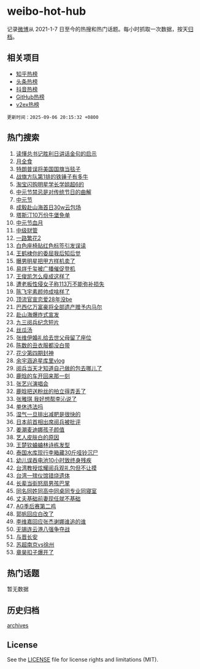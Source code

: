 # weibo-hot-hub

记录[微博](https://www.weibo.com)从 2021-1-7 日至今的热搜和热门话题。每小时抓取一次数据，按天[归档](archives)。

## 相关项目

- [知乎热榜](https://github.com/lonnyzhang423/zhihu-hot-hub)
- [头条热榜](https://github.com/lonnyzhang423/toutiao-hot-hub)
- [抖音热榜](https://github.com/lonnyzhang423/douyin-hot-hub)
- [GitHub热榜](https://github.com/lonnyzhang423/github-hot-hub)
- [v2ex热榜](https://github.com/lonnyzhang423/v2ex-hot-hub)


`更新时间：2025-09-06 20:15:32 +0800`

## 热门搜索

1. [读懂总书记胜利日讲话金句的启示](https://m.weibo.cn/search?containerid=100103type%3D1%26t%3D10%26q%3D%23%E8%AF%BB%E6%87%82%E6%80%BB%E4%B9%A6%E8%AE%B0%E8%83%9C%E5%88%A9%E6%97%A5%E8%AE%B2%E8%AF%9D%E9%87%91%E5%8F%A5%E7%9A%84%E5%90%AF%E7%A4%BA%23&stream_entry_id=51&isnewpage=1&extparam=seat%3D1%26filter_type%3Drealtimehot%26stream_entry_id%3D51%26c_type%3D51%26q%3D%2523%25E8%25AF%25BB%25E6%2587%2582%25E6%2580%25BB%25E4%25B9%25A6%25E8%25AE%25B0%25E8%2583%259C%25E5%2588%25A9%25E6%2597%25A5%25E8%25AE%25B2%25E8%25AF%259D%25E9%2587%2591%25E5%258F%25A5%25E7%259A%2584%25E5%2590%25AF%25E7%25A4%25BA%2523%26cate%3D10103%26dgr%3D0%26pos%3D0%26display_time%3D1757160931%26pre_seqid%3D175716093152601010789113)
1. [月全食](https://m.weibo.cn/search?containerid=100103type%3D1%26t%3D10%26q%3D%E6%9C%88%E5%85%A8%E9%A3%9F&stream_entry_id=31&isnewpage=1&extparam=seat%3D1%26flag%3D2%26realpos%3D1%26band_rank%3D1%26filter_type%3Drealtimehot%26stream_entry_id%3D31%26c_type%3D31%26lcate%3D5001%26q%3D%25E6%259C%2588%25E5%2585%25A8%25E9%25A3%259F%26cate%3D5001%26dgr%3D0%26pos%3D0%26display_time%3D1757160931%26pre_seqid%3D175716093152601010789113)
1. [特朗普误将美国国旗当毯子](https://m.weibo.cn/search?containerid=100103type%3D1%26t%3D10%26q%3D%23%E7%89%B9%E6%9C%97%E6%99%AE%E8%AF%AF%E5%B0%86%E7%BE%8E%E5%9B%BD%E5%9B%BD%E6%97%97%E5%BD%93%E6%AF%AF%E5%AD%90%23&stream_entry_id=31&isnewpage=1&extparam=seat%3D1%26flag%3D1%26realpos%3D2%26band_rank%3D2%26filter_type%3Drealtimehot%26stream_entry_id%3D31%26c_type%3D31%26lcate%3D5001%26q%3D%2523%25E7%2589%25B9%25E6%259C%2597%25E6%2599%25AE%25E8%25AF%25AF%25E5%25B0%2586%25E7%25BE%258E%25E5%259B%25BD%25E5%259B%25BD%25E6%2597%2597%25E5%25BD%2593%25E6%25AF%25AF%25E5%25AD%2590%2523%26cate%3D5001%26dgr%3D0%26pos%3D1%26display_time%3D1757160931%26pre_seqid%3D175716093152601010789113)
1. [战旗方队第1排的铁锤子有多牛](https://m.weibo.cn/search?containerid=100103type%3D1%26t%3D10%26q%3D%23%E6%88%98%E6%97%97%E6%96%B9%E9%98%9F%E7%AC%AC1%E6%8E%92%E7%9A%84%E9%93%81%E9%94%A4%E5%AD%90%E6%9C%89%E5%A4%9A%E7%89%9B%23&stream_entry_id=31&isnewpage=1&extparam=seat%3D1%26flag%3D0%26realpos%3D3%26band_rank%3D3%26filter_type%3Drealtimehot%26stream_entry_id%3D31%26c_type%3D31%26lcate%3D5001%26q%3D%2523%25E6%2588%2598%25E6%2597%2597%25E6%2596%25B9%25E9%2598%259F%25E7%25AC%25AC1%25E6%258E%2592%25E7%259A%2584%25E9%2593%2581%25E9%2594%25A4%25E5%25AD%2590%25E6%259C%2589%25E5%25A4%259A%25E7%2589%259B%2523%26cate%3D5001%26dgr%3D0%26pos%3D2%26display_time%3D1757160931%26pre_seqid%3D175716093152601010789113)
1. [淘宝闪购明星学长学姐超6的](https://m.weibo.cn/search?containerid=100103type%3D1%26t%3D10%26q%3D%23%E6%B7%98%E5%AE%9D%E9%97%AA%E8%B4%AD%E6%98%8E%E6%98%9F%E5%AD%A6%E9%95%BF%E5%AD%A6%E5%A7%90%E8%B6%856%E7%9A%84%23&stream_entry_id=31&isnewpage=1&extparam=seat%3D1%26stream_entry_id%3D31%26band_rank%3D4%26is_ad_pos%3D1%26adid%3D299725%26lcate%3D5001%26filter_type%3Drealtimehot%26c_type%3D31%26topic_ad%3D1%26q%3D%2523%25E6%25B7%2598%25E5%25AE%259D%25E9%2597%25AA%25E8%25B4%25AD%25E6%2598%258E%25E6%2598%259F%25E5%25AD%25A6%25E9%2595%25BF%25E5%25AD%25A6%25E5%25A7%2590%25E8%25B6%25856%25E7%259A%2584%2523%26cate%3D5001%26dgr%3D0%26pos%3D3%26display_time%3D1757160931%26pre_seqid%3D175716093152601010789113)
1. [中元节禁忌是对传统节日的曲解](https://m.weibo.cn/search?containerid=100103type%3D1%26t%3D10%26q%3D%23%E4%B8%AD%E5%85%83%E8%8A%82%E7%A6%81%E5%BF%8C%E6%98%AF%E5%AF%B9%E4%BC%A0%E7%BB%9F%E8%8A%82%E6%97%A5%E7%9A%84%E6%9B%B2%E8%A7%A3%23&stream_entry_id=31&isnewpage=1&extparam=seat%3D1%26flag%3D1%26realpos%3D4%26band_rank%3D4%26filter_type%3Drealtimehot%26stream_entry_id%3D31%26c_type%3D31%26lcate%3D5001%26q%3D%2523%25E4%25B8%25AD%25E5%2585%2583%25E8%258A%2582%25E7%25A6%2581%25E5%25BF%258C%25E6%2598%25AF%25E5%25AF%25B9%25E4%25BC%25A0%25E7%25BB%259F%25E8%258A%2582%25E6%2597%25A5%25E7%259A%2584%25E6%259B%25B2%25E8%25A7%25A3%2523%26cate%3D5001%26dgr%3D0%26pos%3D4%26display_time%3D1757160931%26pre_seqid%3D175716093152601010789113)
1. [中元节](https://m.weibo.cn/search?containerid=100103type%3D1%26t%3D10%26q%3D%E4%B8%AD%E5%85%83%E8%8A%82&stream_entry_id=31&isnewpage=1&extparam=seat%3D1%26flag%3D16%26realpos%3D5%26band_rank%3D5%26filter_type%3Drealtimehot%26stream_entry_id%3D31%26c_type%3D31%26lcate%3D5001%26q%3D%25E4%25B8%25AD%25E5%2585%2583%25E8%258A%2582%26cate%3D5001%26dgr%3D0%26pos%3D5%26display_time%3D1757160931%26pre_seqid%3D175716093152601010789113)
1. [成毅赴山海首日30w云包场](https://m.weibo.cn/search?containerid=100103type%3D1%26t%3D10%26q%3D%23%E6%88%90%E6%AF%85%E8%B5%B4%E5%B1%B1%E6%B5%B7%E9%A6%96%E6%97%A530w%E4%BA%91%E5%8C%85%E5%9C%BA%23&stream_entry_id=31&isnewpage=1&extparam=seat%3D1%26flag%3D1%26realpos%3D6%26band_rank%3D6%26filter_type%3Drealtimehot%26stream_entry_id%3D31%26c_type%3D31%26lcate%3D5001%26q%3D%2523%25E6%2588%2590%25E6%25AF%2585%25E8%25B5%25B4%25E5%25B1%25B1%25E6%25B5%25B7%25E9%25A6%2596%25E6%2597%25A530w%25E4%25BA%2591%25E5%258C%2585%25E5%259C%25BA%2523%26cate%3D5001%26dgr%3D0%26pos%3D6%26display_time%3D1757160931%26pre_seqid%3D175716093152601010789113)
1. [塔斯汀10万份牛堡免单](https://m.weibo.cn/search?containerid=100103type%3D1%26t%3D10%26q%3D%23%E5%A1%94%E6%96%AF%E6%B1%8010%E4%B8%87%E4%BB%BD%E7%89%9B%E5%A0%A1%E5%85%8D%E5%8D%95%23&stream_entry_id=31&isnewpage=1&extparam=seat%3D1%26stream_entry_id%3D31%26band_rank%3D7%26is_ad_pos%3D1%26adid%3D299942%26lcate%3D5001%26filter_type%3Drealtimehot%26c_type%3D31%26topic_ad%3D1%26q%3D%2523%25E5%25A1%2594%25E6%2596%25AF%25E6%25B1%258010%25E4%25B8%2587%25E4%25BB%25BD%25E7%2589%259B%25E5%25A0%25A1%25E5%2585%258D%25E5%258D%2595%2523%26cate%3D5001%26dgr%3D0%26pos%3D7%26display_time%3D1757160931%26pre_seqid%3D175716093152601010789113)
1. [中元节血月](https://m.weibo.cn/search?containerid=100103type%3D1%26t%3D10%26q%3D%23%E4%B8%AD%E5%85%83%E8%8A%82%E8%A1%80%E6%9C%88%23&stream_entry_id=31&isnewpage=1&extparam=seat%3D1%26flag%3D0%26realpos%3D7%26band_rank%3D7%26filter_type%3Drealtimehot%26stream_entry_id%3D31%26c_type%3D31%26lcate%3D5001%26q%3D%2523%25E4%25B8%25AD%25E5%2585%2583%25E8%258A%2582%25E8%25A1%2580%25E6%259C%2588%2523%26cate%3D5001%26dgr%3D0%26pos%3D8%26display_time%3D1757160931%26pre_seqid%3D175716093152601010789113)
1. [中级财管](https://m.weibo.cn/search?containerid=100103type%3D1%26t%3D10%26q%3D%E4%B8%AD%E7%BA%A7%E8%B4%A2%E7%AE%A1&stream_entry_id=31&isnewpage=1&extparam=seat%3D1%26flag%3D1%26realpos%3D8%26band_rank%3D8%26filter_type%3Drealtimehot%26stream_entry_id%3D31%26c_type%3D31%26lcate%3D5001%26q%3D%25E4%25B8%25AD%25E7%25BA%25A7%25E8%25B4%25A2%25E7%25AE%25A1%26cate%3D5001%26dgr%3D0%26pos%3D9%26display_time%3D1757160931%26pre_seqid%3D175716093152601010789113)
1. [一路繁花2](https://m.weibo.cn/search?containerid=100103type%3D1%26t%3D10%26q%3D%23%E4%B8%80%E8%B7%AF%E7%B9%81%E8%8A%B12%23&stream_entry_id=31&isnewpage=1&extparam=seat%3D1%26flag%3D1%26realpos%3D9%26band_rank%3D9%26filter_type%3Drealtimehot%26stream_entry_id%3D31%26c_type%3D31%26lcate%3D5001%26q%3D%2523%25E4%25B8%2580%25E8%25B7%25AF%25E7%25B9%2581%25E8%258A%25B12%2523%26cate%3D5001%26dgr%3D0%26pos%3D10%26display_time%3D1757160931%26pre_seqid%3D175716093152601010789113)
1. [白色座椅贴红色标签引发误读](https://m.weibo.cn/search?containerid=100103type%3D1%26t%3D10%26q%3D%23%E7%99%BD%E8%89%B2%E5%BA%A7%E6%A4%85%E8%B4%B4%E7%BA%A2%E8%89%B2%E6%A0%87%E7%AD%BE%E5%BC%95%E5%8F%91%E8%AF%AF%E8%AF%BB%23&stream_entry_id=31&isnewpage=1&extparam=seat%3D1%26flag%3D1%26realpos%3D10%26band_rank%3D10%26filter_type%3Drealtimehot%26stream_entry_id%3D31%26c_type%3D31%26lcate%3D5001%26q%3D%2523%25E7%2599%25BD%25E8%2589%25B2%25E5%25BA%25A7%25E6%25A4%2585%25E8%25B4%25B4%25E7%25BA%25A2%25E8%2589%25B2%25E6%25A0%2587%25E7%25AD%25BE%25E5%25BC%2595%25E5%258F%2591%25E8%25AF%25AF%25E8%25AF%25BB%2523%26cate%3D5001%26dgr%3D0%26pos%3D11%26display_time%3D1757160931%26pre_seqid%3D175716093152601010789113)
1. [王鹤棣你的委屈我后知后觉](https://m.weibo.cn/search?containerid=100103type%3D1%26t%3D10%26q%3D%E7%8E%8B%E9%B9%A4%E6%A3%A3%E4%BD%A0%E7%9A%84%E5%A7%94%E5%B1%88%E6%88%91%E5%90%8E%E7%9F%A5%E5%90%8E%E8%A7%89&stream_entry_id=31&isnewpage=1&extparam=seat%3D1%26flag%3D1%26realpos%3D11%26band_rank%3D11%26filter_type%3Drealtimehot%26stream_entry_id%3D31%26c_type%3D31%26lcate%3D5001%26q%3D%25E7%258E%258B%25E9%25B9%25A4%25E6%25A3%25A3%25E4%25BD%25A0%25E7%259A%2584%25E5%25A7%2594%25E5%25B1%2588%25E6%2588%2591%25E5%2590%258E%25E7%259F%25A5%25E5%2590%258E%25E8%25A7%2589%26cate%3D5001%26dgr%3D0%26pos%3D12%26display_time%3D1757160931%26pre_seqid%3D175716093152601010789113)
1. [曝男明星把甲方样机卖了](https://m.weibo.cn/search?containerid=100103type%3D1%26t%3D10%26q%3D%E6%9B%9D%E7%94%B7%E6%98%8E%E6%98%9F%E6%8A%8A%E7%94%B2%E6%96%B9%E6%A0%B7%E6%9C%BA%E5%8D%96%E4%BA%86&stream_entry_id=31&isnewpage=1&extparam=seat%3D1%26flag%3D0%26realpos%3D12%26band_rank%3D12%26filter_type%3Drealtimehot%26stream_entry_id%3D31%26c_type%3D31%26lcate%3D5001%26q%3D%25E6%259B%259D%25E7%2594%25B7%25E6%2598%258E%25E6%2598%259F%25E6%258A%258A%25E7%2594%25B2%25E6%2596%25B9%25E6%25A0%25B7%25E6%259C%25BA%25E5%258D%2596%25E4%25BA%2586%26cate%3D5001%26dgr%3D0%26pos%3D13%26display_time%3D1757160931%26pre_seqid%3D175716093152601010789113)
1. [易烊千玺被广播催促登机](https://m.weibo.cn/search?containerid=100103type%3D1%26t%3D10%26q%3D%E6%98%93%E7%83%8A%E5%8D%83%E7%8E%BA%E8%A2%AB%E5%B9%BF%E6%92%AD%E5%82%AC%E4%BF%83%E7%99%BB%E6%9C%BA&stream_entry_id=31&isnewpage=1&extparam=seat%3D1%26flag%3D1%26realpos%3D13%26band_rank%3D13%26filter_type%3Drealtimehot%26stream_entry_id%3D31%26c_type%3D31%26lcate%3D5001%26q%3D%25E6%2598%2593%25E7%2583%258A%25E5%258D%2583%25E7%258E%25BA%25E8%25A2%25AB%25E5%25B9%25BF%25E6%2592%25AD%25E5%2582%25AC%25E4%25BF%2583%25E7%2599%25BB%25E6%259C%25BA%26cate%3D5001%26dgr%3D0%26pos%3D14%26display_time%3D1757160931%26pre_seqid%3D175716093152601010789113)
1. [王俊凯怎么瘦成这样了](https://m.weibo.cn/search?containerid=100103type%3D1%26t%3D10%26q%3D%E7%8E%8B%E4%BF%8A%E5%87%AF%E6%80%8E%E4%B9%88%E7%98%A6%E6%88%90%E8%BF%99%E6%A0%B7%E4%BA%86&stream_entry_id=31&isnewpage=1&extparam=seat%3D1%26flag%3D1%26realpos%3D14%26band_rank%3D14%26filter_type%3Drealtimehot%26stream_entry_id%3D31%26c_type%3D31%26lcate%3D5001%26q%3D%25E7%258E%258B%25E4%25BF%258A%25E5%2587%25AF%25E6%2580%258E%25E4%25B9%2588%25E7%2598%25A6%25E6%2588%2590%25E8%25BF%2599%25E6%25A0%25B7%25E4%25BA%2586%26cate%3D5001%26dgr%3D0%26pos%3D15%26display_time%3D1757160931%26pre_seqid%3D175716093152601010789113)
1. [遭老板性侵女子称113万不能弥补损失](https://m.weibo.cn/search?containerid=100103type%3D1%26t%3D10%26q%3D%23%E9%81%AD%E8%80%81%E6%9D%BF%E6%80%A7%E4%BE%B5%E5%A5%B3%E5%AD%90%E7%A7%B0113%E4%B8%87%E4%B8%8D%E8%83%BD%E5%BC%A5%E8%A1%A5%E6%8D%9F%E5%A4%B1%23&stream_entry_id=31&isnewpage=1&extparam=seat%3D1%26flag%3D0%26realpos%3D15%26band_rank%3D15%26filter_type%3Drealtimehot%26stream_entry_id%3D31%26c_type%3D31%26lcate%3D5001%26q%3D%2523%25E9%2581%25AD%25E8%2580%2581%25E6%259D%25BF%25E6%2580%25A7%25E4%25BE%25B5%25E5%25A5%25B3%25E5%25AD%2590%25E7%25A7%25B0113%25E4%25B8%2587%25E4%25B8%258D%25E8%2583%25BD%25E5%25BC%25A5%25E8%25A1%25A5%25E6%258D%259F%25E5%25A4%25B1%2523%26cate%3D5001%26dgr%3D0%26pos%3D16%26display_time%3D1757160931%26pre_seqid%3D175716093152601010789113)
1. [陈飞宇素颜帅成啥样了](https://m.weibo.cn/search?containerid=100103type%3D1%26t%3D10%26q%3D%E9%99%88%E9%A3%9E%E5%AE%87%E7%B4%A0%E9%A2%9C%E5%B8%85%E6%88%90%E5%95%A5%E6%A0%B7%E4%BA%86&stream_entry_id=31&isnewpage=1&extparam=seat%3D1%26flag%3D1%26realpos%3D16%26band_rank%3D16%26filter_type%3Drealtimehot%26stream_entry_id%3D31%26c_type%3D31%26lcate%3D5001%26q%3D%25E9%2599%2588%25E9%25A3%259E%25E5%25AE%2587%25E7%25B4%25A0%25E9%25A2%259C%25E5%25B8%2585%25E6%2588%2590%25E5%2595%25A5%25E6%25A0%25B7%25E4%25BA%2586%26cate%3D5001%26dgr%3D0%26pos%3D17%26display_time%3D1757160931%26pre_seqid%3D175716093152601010789113)
1. [顶流官宣恋爱28年没be](https://m.weibo.cn/search?containerid=100103type%3D1%26t%3D10%26q%3D%E9%A1%B6%E6%B5%81%E5%AE%98%E5%AE%A3%E6%81%8B%E7%88%B128%E5%B9%B4%E6%B2%A1be&stream_entry_id=31&isnewpage=1&extparam=seat%3D1%26flag%3D2%26realpos%3D17%26band_rank%3D17%26filter_type%3Drealtimehot%26stream_entry_id%3D31%26c_type%3D31%26lcate%3D5001%26q%3D%25E9%25A1%25B6%25E6%25B5%2581%25E5%25AE%2598%25E5%25AE%25A3%25E6%2581%258B%25E7%2588%25B128%25E5%25B9%25B4%25E6%25B2%25A1be%26cate%3D5001%26dgr%3D0%26pos%3D18%26display_time%3D1757160931%26pre_seqid%3D175716093152601010789113)
1. [巴西亿万富豪将全部遗产赠予内马尔](https://m.weibo.cn/search?containerid=100103type%3D1%26t%3D10%26q%3D%23%E5%B7%B4%E8%A5%BF%E4%BA%BF%E4%B8%87%E5%AF%8C%E8%B1%AA%E5%B0%86%E5%85%A8%E9%83%A8%E9%81%97%E4%BA%A7%E8%B5%A0%E4%BA%88%E5%86%85%E9%A9%AC%E5%B0%94%23&stream_entry_id=31&isnewpage=1&extparam=seat%3D1%26flag%3D0%26realpos%3D18%26band_rank%3D18%26filter_type%3Drealtimehot%26stream_entry_id%3D31%26c_type%3D31%26lcate%3D5001%26q%3D%2523%25E5%25B7%25B4%25E8%25A5%25BF%25E4%25BA%25BF%25E4%25B8%2587%25E5%25AF%258C%25E8%25B1%25AA%25E5%25B0%2586%25E5%2585%25A8%25E9%2583%25A8%25E9%2581%2597%25E4%25BA%25A7%25E8%25B5%25A0%25E4%25BA%2588%25E5%2586%2585%25E9%25A9%25AC%25E5%25B0%2594%2523%26cate%3D5001%26dgr%3D0%26pos%3D19%26display_time%3D1757160931%26pre_seqid%3D175716093152601010789113)
1. [赴山海爆炸式宣发](https://m.weibo.cn/search?containerid=100103type%3D1%26t%3D10%26q%3D%23%E8%B5%B4%E5%B1%B1%E6%B5%B7%E7%88%86%E7%82%B8%E5%BC%8F%E5%AE%A3%E5%8F%91%23&stream_entry_id=31&isnewpage=1&extparam=seat%3D1%26flag%3D1%26realpos%3D19%26band_rank%3D19%26filter_type%3Drealtimehot%26stream_entry_id%3D31%26c_type%3D31%26lcate%3D5001%26q%3D%2523%25E8%25B5%25B4%25E5%25B1%25B1%25E6%25B5%25B7%25E7%2588%2586%25E7%2582%25B8%25E5%25BC%258F%25E5%25AE%25A3%25E5%258F%2591%2523%26cate%3D5001%26dgr%3D0%26pos%3D20%26display_time%3D1757160931%26pre_seqid%3D175716093152601010789113)
1. [九三阅兵纪念短片](https://m.weibo.cn/search?containerid=100103type%3D1%26t%3D10%26q%3D%23%E4%B9%9D%E4%B8%89%E9%98%85%E5%85%B5%E7%BA%AA%E5%BF%B5%E7%9F%AD%E7%89%87%23&stream_entry_id=31&isnewpage=1&extparam=seat%3D1%26flag%3D0%26realpos%3D20%26band_rank%3D20%26filter_type%3Drealtimehot%26stream_entry_id%3D31%26c_type%3D31%26lcate%3D5001%26q%3D%2523%25E4%25B9%259D%25E4%25B8%2589%25E9%2598%2585%25E5%2585%25B5%25E7%25BA%25AA%25E5%25BF%25B5%25E7%259F%25AD%25E7%2589%2587%2523%26cate%3D5001%26dgr%3D0%26pos%3D21%26display_time%3D1757160931%26pre_seqid%3D175716093152601010789113)
1. [丝瓜汤](https://m.weibo.cn/search?containerid=100103type%3D1%26t%3D10%26q%3D%E4%B8%9D%E7%93%9C%E6%B1%A4&stream_entry_id=31&isnewpage=1&extparam=seat%3D1%26flag%3D0%26realpos%3D21%26band_rank%3D21%26filter_type%3Drealtimehot%26stream_entry_id%3D31%26c_type%3D31%26lcate%3D5001%26q%3D%25E4%25B8%259D%25E7%2593%259C%25E6%25B1%25A4%26cate%3D5001%26dgr%3D0%26pos%3D22%26display_time%3D1757160931%26pre_seqid%3D175716093152601010789113)
1. [张维伊婚礼给去世父母留了座位](https://m.weibo.cn/search?containerid=100103type%3D1%26t%3D10%26q%3D%E5%BC%A0%E7%BB%B4%E4%BC%8A%E5%A9%9A%E7%A4%BC%E7%BB%99%E5%8E%BB%E4%B8%96%E7%88%B6%E6%AF%8D%E7%95%99%E4%BA%86%E5%BA%A7%E4%BD%8D&stream_entry_id=31&isnewpage=1&extparam=seat%3D1%26flag%3D2%26realpos%3D22%26band_rank%3D22%26filter_type%3Drealtimehot%26stream_entry_id%3D31%26c_type%3D31%26lcate%3D5001%26q%3D%25E5%25BC%25A0%25E7%25BB%25B4%25E4%25BC%258A%25E5%25A9%259A%25E7%25A4%25BC%25E7%25BB%2599%25E5%258E%25BB%25E4%25B8%2596%25E7%2588%25B6%25E6%25AF%258D%25E7%2595%2599%25E4%25BA%2586%25E5%25BA%25A7%25E4%25BD%258D%26cate%3D5001%26dgr%3D0%26pos%3D23%26display_time%3D1757160931%26pre_seqid%3D175716093152601010789113)
1. [陈数的丑衣服都没白带](https://m.weibo.cn/search?containerid=100103type%3D1%26t%3D10%26q%3D%E9%99%88%E6%95%B0%E7%9A%84%E4%B8%91%E8%A1%A3%E6%9C%8D%E9%83%BD%E6%B2%A1%E7%99%BD%E5%B8%A6&stream_entry_id=31&isnewpage=1&extparam=seat%3D1%26flag%3D2%26realpos%3D23%26band_rank%3D23%26filter_type%3Drealtimehot%26stream_entry_id%3D31%26c_type%3D31%26lcate%3D5001%26q%3D%25E9%2599%2588%25E6%2595%25B0%25E7%259A%2584%25E4%25B8%2591%25E8%25A1%25A3%25E6%259C%258D%25E9%2583%25BD%25E6%25B2%25A1%25E7%2599%25BD%25E5%25B8%25A6%26cate%3D5001%26dgr%3D0%26pos%3D24%26display_time%3D1757160931%26pre_seqid%3D175716093152601010789113)
1. [花少第四期封神](https://m.weibo.cn/search?containerid=100103type%3D1%26t%3D10%26q%3D%E8%8A%B1%E5%B0%91%E7%AC%AC%E5%9B%9B%E6%9C%9F%E5%B0%81%E7%A5%9E&stream_entry_id=31&isnewpage=1&extparam=seat%3D1%26flag%3D0%26realpos%3D24%26band_rank%3D24%26filter_type%3Drealtimehot%26stream_entry_id%3D31%26c_type%3D31%26lcate%3D5001%26q%3D%25E8%258A%25B1%25E5%25B0%2591%25E7%25AC%25AC%25E5%259B%259B%25E6%259C%259F%25E5%25B0%2581%25E7%25A5%259E%26cate%3D5001%26dgr%3D0%26pos%3D25%26display_time%3D1757160931%26pre_seqid%3D175716093152601010789113)
1. [余宇涵追星库里vlog](https://m.weibo.cn/search?containerid=100103type%3D1%26t%3D10%26q%3D%23%E4%BD%99%E5%AE%87%E6%B6%B5%E8%BF%BD%E6%98%9F%E5%BA%93%E9%87%8Cvlog%23&stream_entry_id=31&isnewpage=1&extparam=seat%3D1%26flag%3D1%26realpos%3D25%26band_rank%3D25%26filter_type%3Drealtimehot%26stream_entry_id%3D31%26c_type%3D31%26lcate%3D5001%26q%3D%2523%25E4%25BD%2599%25E5%25AE%2587%25E6%25B6%25B5%25E8%25BF%25BD%25E6%2598%259F%25E5%25BA%2593%25E9%2587%258Cvlog%2523%26cate%3D5001%26dgr%3D0%26pos%3D26%26display_time%3D1757160931%26pre_seqid%3D175716093152601010789113)
1. [阅兵当天才知道自己做的包去哪儿了](https://m.weibo.cn/search?containerid=100103type%3D1%26t%3D10%26q%3D%23%E9%98%85%E5%85%B5%E5%BD%93%E5%A4%A9%E6%89%8D%E7%9F%A5%E9%81%93%E8%87%AA%E5%B7%B1%E5%81%9A%E7%9A%84%E5%8C%85%E5%8E%BB%E5%93%AA%E5%84%BF%E4%BA%86%23&stream_entry_id=31&isnewpage=1&extparam=seat%3D1%26flag%3D0%26realpos%3D26%26band_rank%3D26%26filter_type%3Drealtimehot%26stream_entry_id%3D31%26c_type%3D31%26lcate%3D5001%26q%3D%2523%25E9%2598%2585%25E5%2585%25B5%25E5%25BD%2593%25E5%25A4%25A9%25E6%2589%258D%25E7%259F%25A5%25E9%2581%2593%25E8%2587%25AA%25E5%25B7%25B1%25E5%2581%259A%25E7%259A%2584%25E5%258C%2585%25E5%258E%25BB%25E5%2593%25AA%25E5%2584%25BF%25E4%25BA%2586%2523%26cate%3D5001%26dgr%3D0%26pos%3D27%26display_time%3D1757160931%26pre_seqid%3D175716093152601010789113)
1. [鹿晗的车开回来那一刻](https://m.weibo.cn/search?containerid=100103type%3D1%26t%3D10%26q%3D%E9%B9%BF%E6%99%97%E7%9A%84%E8%BD%A6%E5%BC%80%E5%9B%9E%E6%9D%A5%E9%82%A3%E4%B8%80%E5%88%BB&stream_entry_id=31&isnewpage=1&extparam=seat%3D1%26flag%3D1%26realpos%3D27%26band_rank%3D27%26filter_type%3Drealtimehot%26stream_entry_id%3D31%26c_type%3D31%26lcate%3D5001%26q%3D%25E9%25B9%25BF%25E6%2599%2597%25E7%259A%2584%25E8%25BD%25A6%25E5%25BC%2580%25E5%259B%259E%25E6%259D%25A5%25E9%2582%25A3%25E4%25B8%2580%25E5%2588%25BB%26cate%3D5001%26dgr%3D0%26pos%3D28%26display_time%3D1757160931%26pre_seqid%3D175716093152601010789113)
1. [张艺兴演唱会](https://m.weibo.cn/search?containerid=100103type%3D1%26t%3D10%26q%3D%E5%BC%A0%E8%89%BA%E5%85%B4%E6%BC%94%E5%94%B1%E4%BC%9A&stream_entry_id=31&isnewpage=1&extparam=seat%3D1%26flag%3D1%26realpos%3D28%26band_rank%3D28%26filter_type%3Drealtimehot%26stream_entry_id%3D31%26c_type%3D31%26lcate%3D5001%26q%3D%25E5%25BC%25A0%25E8%2589%25BA%25E5%2585%25B4%25E6%25BC%2594%25E5%2594%25B1%25E4%25BC%259A%26cate%3D5001%26dgr%3D0%26pos%3D29%26display_time%3D1757160931%26pre_seqid%3D175716093152601010789113)
1. [鹿晗把送粉丝的拍立得弄丢了](https://m.weibo.cn/search?containerid=100103type%3D1%26t%3D10%26q%3D%E9%B9%BF%E6%99%97%E6%8A%8A%E9%80%81%E7%B2%89%E4%B8%9D%E7%9A%84%E6%8B%8D%E7%AB%8B%E5%BE%97%E5%BC%84%E4%B8%A2%E4%BA%86&stream_entry_id=31&isnewpage=1&extparam=seat%3D1%26flag%3D1%26realpos%3D29%26band_rank%3D29%26filter_type%3Drealtimehot%26stream_entry_id%3D31%26c_type%3D31%26lcate%3D5001%26q%3D%25E9%25B9%25BF%25E6%2599%2597%25E6%258A%258A%25E9%2580%2581%25E7%25B2%2589%25E4%25B8%259D%25E7%259A%2584%25E6%258B%258D%25E7%25AB%258B%25E5%25BE%2597%25E5%25BC%2584%25E4%25B8%25A2%25E4%25BA%2586%26cate%3D5001%26dgr%3D0%26pos%3D30%26display_time%3D1757160931%26pre_seqid%3D175716093152601010789113)
1. [张雅琪 我好想帮李沁说了](https://m.weibo.cn/search?containerid=100103type%3D1%26t%3D10%26q%3D%E5%BC%A0%E9%9B%85%E7%90%AA+%E6%88%91%E5%A5%BD%E6%83%B3%E5%B8%AE%E6%9D%8E%E6%B2%81%E8%AF%B4%E4%BA%86&stream_entry_id=31&isnewpage=1&extparam=seat%3D1%26flag%3D1%26realpos%3D30%26band_rank%3D30%26filter_type%3Drealtimehot%26stream_entry_id%3D31%26c_type%3D31%26lcate%3D5001%26q%3D%25E5%25BC%25A0%25E9%259B%2585%25E7%2590%25AA%2520%25E6%2588%2591%25E5%25A5%25BD%25E6%2583%25B3%25E5%25B8%25AE%25E6%259D%258E%25E6%25B2%2581%25E8%25AF%25B4%25E4%25BA%2586%26cate%3D5001%26dgr%3D0%26pos%3D31%26display_time%3D1757160931%26pre_seqid%3D175716093152601010789113)
1. [单休违法吗](https://m.weibo.cn/search?containerid=100103type%3D1%26t%3D10%26q%3D%23%E5%8D%95%E4%BC%91%E8%BF%9D%E6%B3%95%E5%90%97%23&stream_entry_id=31&isnewpage=1&extparam=seat%3D1%26flag%3D0%26realpos%3D31%26band_rank%3D31%26filter_type%3Drealtimehot%26stream_entry_id%3D31%26c_type%3D31%26lcate%3D5001%26q%3D%2523%25E5%258D%2595%25E4%25BC%2591%25E8%25BF%259D%25E6%25B3%2595%25E5%2590%2597%2523%26cate%3D5001%26dgr%3D0%26pos%3D32%26display_time%3D1757160931%26pre_seqid%3D175716093152601010789113)
1. [湿气一旦排出减肥是很快的](https://m.weibo.cn/search?containerid=100103type%3D1%26t%3D10%26q%3D%E6%B9%BF%E6%B0%94%E4%B8%80%E6%97%A6%E6%8E%92%E5%87%BA%E5%87%8F%E8%82%A5%E6%98%AF%E5%BE%88%E5%BF%AB%E7%9A%84&stream_entry_id=31&isnewpage=1&extparam=seat%3D1%26flag%3D1%26realpos%3D32%26band_rank%3D32%26filter_type%3Drealtimehot%26stream_entry_id%3D31%26c_type%3D31%26lcate%3D5001%26q%3D%25E6%25B9%25BF%25E6%25B0%2594%25E4%25B8%2580%25E6%2597%25A6%25E6%258E%2592%25E5%2587%25BA%25E5%2587%258F%25E8%2582%25A5%25E6%2598%25AF%25E5%25BE%2588%25E5%25BF%25AB%25E7%259A%2584%26cate%3D5001%26dgr%3D0%26pos%3D33%26display_time%3D1757160931%26pre_seqid%3D175716093152601010789113)
1. [日本前首相出席阅兵被批评](https://m.weibo.cn/search?containerid=100103type%3D1%26t%3D10%26q%3D%23%E6%97%A5%E6%9C%AC%E5%89%8D%E9%A6%96%E7%9B%B8%E5%87%BA%E5%B8%AD%E9%98%85%E5%85%B5%E8%A2%AB%E6%89%B9%E8%AF%84%23&stream_entry_id=31&isnewpage=1&extparam=seat%3D1%26flag%3D1%26realpos%3D33%26band_rank%3D33%26filter_type%3Drealtimehot%26stream_entry_id%3D31%26c_type%3D31%26lcate%3D5001%26q%3D%2523%25E6%2597%25A5%25E6%259C%25AC%25E5%2589%258D%25E9%25A6%2596%25E7%259B%25B8%25E5%2587%25BA%25E5%25B8%25AD%25E9%2598%2585%25E5%2585%25B5%25E8%25A2%25AB%25E6%2589%25B9%25E8%25AF%2584%2523%26cate%3D5001%26dgr%3D0%26pos%3D34%26display_time%3D1757160931%26pre_seqid%3D175716093152601010789113)
1. [姜潮麦迪娜孩子颜值](https://m.weibo.cn/search?containerid=100103type%3D1%26t%3D10%26q%3D%E5%A7%9C%E6%BD%AE%E9%BA%A6%E8%BF%AA%E5%A8%9C%E5%AD%A9%E5%AD%90%E9%A2%9C%E5%80%BC&stream_entry_id=31&isnewpage=1&extparam=seat%3D1%26flag%3D0%26realpos%3D34%26band_rank%3D34%26filter_type%3Drealtimehot%26stream_entry_id%3D31%26c_type%3D31%26lcate%3D5001%26q%3D%25E5%25A7%259C%25E6%25BD%25AE%25E9%25BA%25A6%25E8%25BF%25AA%25E5%25A8%259C%25E5%25AD%25A9%25E5%25AD%2590%25E9%25A2%259C%25E5%2580%25BC%26cate%3D5001%26dgr%3D0%26pos%3D35%26display_time%3D1757160931%26pre_seqid%3D175716093152601010789113)
1. [艺人皮肤白的原因](https://m.weibo.cn/search?containerid=100103type%3D1%26t%3D10%26q%3D%23%E8%89%BA%E4%BA%BA%E7%9A%AE%E8%82%A4%E7%99%BD%E7%9A%84%E5%8E%9F%E5%9B%A0%23&stream_entry_id=31&isnewpage=1&extparam=seat%3D1%26flag%3D1%26realpos%3D35%26band_rank%3D35%26filter_type%3Drealtimehot%26stream_entry_id%3D31%26c_type%3D31%26lcate%3D5001%26q%3D%2523%25E8%2589%25BA%25E4%25BA%25BA%25E7%259A%25AE%25E8%2582%25A4%25E7%2599%25BD%25E7%259A%2584%25E5%258E%259F%25E5%259B%25A0%2523%26cate%3D5001%26dgr%3D0%26pos%3D36%26display_time%3D1757160931%26pre_seqid%3D175716093152601010789113)
1. [王楚钦蛐蛐林诗栋发型](https://m.weibo.cn/search?containerid=100103type%3D1%26t%3D10%26q%3D%23%E7%8E%8B%E6%A5%9A%E9%92%A6%E8%9B%90%E8%9B%90%E6%9E%97%E8%AF%97%E6%A0%8B%E5%8F%91%E5%9E%8B%23&stream_entry_id=31&isnewpage=1&extparam=seat%3D1%26flag%3D1%26realpos%3D36%26band_rank%3D36%26filter_type%3Drealtimehot%26stream_entry_id%3D31%26c_type%3D31%26lcate%3D5001%26q%3D%2523%25E7%258E%258B%25E6%25A5%259A%25E9%2592%25A6%25E8%259B%2590%25E8%259B%2590%25E6%259E%2597%25E8%25AF%2597%25E6%25A0%258B%25E5%258F%2591%25E5%259E%258B%2523%26cate%3D5001%26dgr%3D0%26pos%3D37%26display_time%3D1757160931%26pre_seqid%3D175716093152601010789113)
1. [泰国水库现行李箱藏30斤哑铃沉尸](https://m.weibo.cn/search?containerid=100103type%3D1%26t%3D10%26q%3D%23%E6%B3%B0%E5%9B%BD%E6%B0%B4%E5%BA%93%E7%8E%B0%E8%A1%8C%E6%9D%8E%E7%AE%B1%E8%97%8F30%E6%96%A4%E5%93%91%E9%93%83%E6%B2%89%E5%B0%B8%23&stream_entry_id=31&isnewpage=1&extparam=seat%3D1%26flag%3D1%26realpos%3D37%26band_rank%3D37%26filter_type%3Drealtimehot%26stream_entry_id%3D31%26c_type%3D31%26lcate%3D5001%26q%3D%2523%25E6%25B3%25B0%25E5%259B%25BD%25E6%25B0%25B4%25E5%25BA%2593%25E7%258E%25B0%25E8%25A1%258C%25E6%259D%258E%25E7%25AE%25B1%25E8%2597%258F30%25E6%2596%25A4%25E5%2593%2591%25E9%2593%2583%25E6%25B2%2589%25E5%25B0%25B8%2523%26cate%3D5001%26dgr%3D0%26pos%3D38%26display_time%3D1757160931%26pre_seqid%3D175716093152601010789113)
1. [幼儿误吞电池10小时致终身残疾](https://m.weibo.cn/search?containerid=100103type%3D1%26t%3D10%26q%3D%23%E5%B9%BC%E5%84%BF%E8%AF%AF%E5%90%9E%E7%94%B5%E6%B1%A010%E5%B0%8F%E6%97%B6%E8%87%B4%E7%BB%88%E8%BA%AB%E6%AE%8B%E7%96%BE%23&stream_entry_id=31&isnewpage=1&extparam=seat%3D1%26flag%3D0%26realpos%3D38%26band_rank%3D38%26filter_type%3Drealtimehot%26stream_entry_id%3D31%26c_type%3D31%26lcate%3D5001%26q%3D%2523%25E5%25B9%25BC%25E5%2584%25BF%25E8%25AF%25AF%25E5%2590%259E%25E7%2594%25B5%25E6%25B1%25A010%25E5%25B0%258F%25E6%2597%25B6%25E8%2587%25B4%25E7%25BB%2588%25E8%25BA%25AB%25E6%25AE%258B%25E7%2596%25BE%2523%26cate%3D5001%26dgr%3D0%26pos%3D39%26display_time%3D1757160931%26pre_seqid%3D175716093152601010789113)
1. [台湾教授炫耀阅兵观礼包但不让摸](https://m.weibo.cn/search?containerid=100103type%3D1%26t%3D10%26q%3D%23%E5%8F%B0%E6%B9%BE%E6%95%99%E6%8E%88%E7%82%AB%E8%80%80%E9%98%85%E5%85%B5%E8%A7%82%E7%A4%BC%E5%8C%85%E4%BD%86%E4%B8%8D%E8%AE%A9%E6%91%B8%23&stream_entry_id=31&isnewpage=1&extparam=seat%3D1%26flag%3D1%26realpos%3D39%26band_rank%3D39%26filter_type%3Drealtimehot%26stream_entry_id%3D31%26c_type%3D31%26lcate%3D5001%26q%3D%2523%25E5%258F%25B0%25E6%25B9%25BE%25E6%2595%2599%25E6%258E%2588%25E7%2582%25AB%25E8%2580%2580%25E9%2598%2585%25E5%2585%25B5%25E8%25A7%2582%25E7%25A4%25BC%25E5%258C%2585%25E4%25BD%2586%25E4%25B8%258D%25E8%25AE%25A9%25E6%2591%25B8%2523%26cate%3D5001%26dgr%3D0%26pos%3D40%26display_time%3D1757160931%26pre_seqid%3D175716093152601010789113)
1. [台湾一殡仪馆错烧遗体](https://m.weibo.cn/search?containerid=100103type%3D1%26t%3D10%26q%3D%23%E5%8F%B0%E6%B9%BE%E4%B8%80%E6%AE%A1%E4%BB%AA%E9%A6%86%E9%94%99%E7%83%A7%E9%81%97%E4%BD%93%23&stream_entry_id=31&isnewpage=1&extparam=seat%3D1%26flag%3D1%26realpos%3D40%26band_rank%3D40%26filter_type%3Drealtimehot%26stream_entry_id%3D31%26c_type%3D31%26lcate%3D5001%26q%3D%2523%25E5%258F%25B0%25E6%25B9%25BE%25E4%25B8%2580%25E6%25AE%25A1%25E4%25BB%25AA%25E9%25A6%2586%25E9%2594%2599%25E7%2583%25A7%25E9%2581%2597%25E4%25BD%2593%2523%26cate%3D5001%26dgr%3D0%26pos%3D41%26display_time%3D1757160931%26pre_seqid%3D175716093152601010789113)
1. [长辈当街怒扇男孩巴掌](https://m.weibo.cn/search?containerid=100103type%3D1%26t%3D10%26q%3D%E9%95%BF%E8%BE%88%E5%BD%93%E8%A1%97%E6%80%92%E6%89%87%E7%94%B7%E5%AD%A9%E5%B7%B4%E6%8E%8C&stream_entry_id=31&isnewpage=1&extparam=seat%3D1%26flag%3D1%26realpos%3D41%26band_rank%3D41%26filter_type%3Drealtimehot%26stream_entry_id%3D31%26c_type%3D31%26lcate%3D5001%26q%3D%25E9%2595%25BF%25E8%25BE%2588%25E5%25BD%2593%25E8%25A1%2597%25E6%2580%2592%25E6%2589%2587%25E7%2594%25B7%25E5%25AD%25A9%25E5%25B7%25B4%25E6%258E%258C%26cate%3D5001%26dgr%3D0%26pos%3D42%26display_time%3D1757160931%26pre_seqid%3D175716093152601010789113)
1. [同名同姓同高中同桌同专业同寝室](https://m.weibo.cn/search?containerid=100103type%3D1%26t%3D10%26q%3D%23%E5%90%8C%E5%90%8D%E5%90%8C%E5%A7%93%E5%90%8C%E9%AB%98%E4%B8%AD%E5%90%8C%E6%A1%8C%E5%90%8C%E4%B8%93%E4%B8%9A%E5%90%8C%E5%AF%9D%E5%AE%A4%23&stream_entry_id=31&isnewpage=1&extparam=seat%3D1%26flag%3D1%26realpos%3D42%26band_rank%3D42%26filter_type%3Drealtimehot%26stream_entry_id%3D31%26c_type%3D31%26lcate%3D5001%26q%3D%2523%25E5%2590%258C%25E5%2590%258D%25E5%2590%258C%25E5%25A7%2593%25E5%2590%258C%25E9%25AB%2598%25E4%25B8%25AD%25E5%2590%258C%25E6%25A1%258C%25E5%2590%258C%25E4%25B8%2593%25E4%25B8%259A%25E5%2590%258C%25E5%25AF%259D%25E5%25AE%25A4%2523%26cate%3D5001%26dgr%3D0%26pos%3D43%26display_time%3D1757160931%26pre_seqid%3D175716093152601010789113)
1. [丈夫基础前妻现任就不基础](https://m.weibo.cn/search?containerid=100103type%3D1%26t%3D10%26q%3D%E4%B8%88%E5%A4%AB%E5%9F%BA%E7%A1%80%E5%89%8D%E5%A6%BB%E7%8E%B0%E4%BB%BB%E5%B0%B1%E4%B8%8D%E5%9F%BA%E7%A1%80&stream_entry_id=31&isnewpage=1&extparam=seat%3D1%26flag%3D1%26realpos%3D43%26band_rank%3D43%26filter_type%3Drealtimehot%26stream_entry_id%3D31%26c_type%3D31%26lcate%3D5001%26q%3D%25E4%25B8%2588%25E5%25A4%25AB%25E5%259F%25BA%25E7%25A1%2580%25E5%2589%258D%25E5%25A6%25BB%25E7%258E%25B0%25E4%25BB%25BB%25E5%25B0%25B1%25E4%25B8%258D%25E5%259F%25BA%25E7%25A1%2580%26cate%3D5001%26dgr%3D0%26pos%3D44%26display_time%3D1757160931%26pre_seqid%3D175716093152601010789113)
1. [AG季后赛第二鸡](https://m.weibo.cn/search?containerid=100103type%3D1%26t%3D10%26q%3D%23AG%E5%AD%A3%E5%90%8E%E8%B5%9B%E7%AC%AC%E4%BA%8C%E9%B8%A1%23&stream_entry_id=31&isnewpage=1&extparam=seat%3D1%26flag%3D1%26realpos%3D44%26band_rank%3D44%26filter_type%3Drealtimehot%26stream_entry_id%3D31%26c_type%3D31%26lcate%3D5001%26q%3D%2523AG%25E5%25AD%25A3%25E5%2590%258E%25E8%25B5%259B%25E7%25AC%25AC%25E4%25BA%258C%25E9%25B8%25A1%2523%26cate%3D5001%26dgr%3D0%26pos%3D45%26display_time%3D1757160931%26pre_seqid%3D175716093152601010789113)
1. [郭帆回应白改了](https://m.weibo.cn/search?containerid=100103type%3D1%26t%3D10%26q%3D%23%E9%83%AD%E5%B8%86%E5%9B%9E%E5%BA%94%E7%99%BD%E6%94%B9%E4%BA%86%23&stream_entry_id=31&isnewpage=1&extparam=seat%3D1%26flag%3D0%26realpos%3D45%26band_rank%3D45%26filter_type%3Drealtimehot%26stream_entry_id%3D31%26c_type%3D31%26lcate%3D5001%26q%3D%2523%25E9%2583%25AD%25E5%25B8%2586%25E5%259B%259E%25E5%25BA%2594%25E7%2599%25BD%25E6%2594%25B9%25E4%25BA%2586%2523%26cate%3D5001%26dgr%3D0%26pos%3D46%26display_time%3D1757160931%26pre_seqid%3D175716093152601010789113)
1. [李维嘉回应张杰谢娜谁追的谁](https://m.weibo.cn/search?containerid=100103type%3D1%26t%3D10%26q%3D%23%E6%9D%8E%E7%BB%B4%E5%98%89%E5%9B%9E%E5%BA%94%E5%BC%A0%E6%9D%B0%E8%B0%A2%E5%A8%9C%E8%B0%81%E8%BF%BD%E7%9A%84%E8%B0%81%23&stream_entry_id=31&isnewpage=1&extparam=seat%3D1%26flag%3D0%26realpos%3D46%26band_rank%3D46%26filter_type%3Drealtimehot%26stream_entry_id%3D31%26c_type%3D31%26lcate%3D5001%26q%3D%2523%25E6%259D%258E%25E7%25BB%25B4%25E5%2598%2589%25E5%259B%259E%25E5%25BA%2594%25E5%25BC%25A0%25E6%259D%25B0%25E8%25B0%25A2%25E5%25A8%259C%25E8%25B0%2581%25E8%25BF%25BD%25E7%259A%2584%25E8%25B0%2581%2523%26cate%3D5001%26dgr%3D0%26pos%3D47%26display_time%3D1757160931%26pre_seqid%3D175716093152601010789113)
1. [无锡连云港八强争夺战](https://m.weibo.cn/search?containerid=100103type%3D1%26t%3D10%26q%3D%23%E6%97%A0%E9%94%A1%E8%BF%9E%E4%BA%91%E6%B8%AF%E5%85%AB%E5%BC%BA%E4%BA%89%E5%A4%BA%E6%88%98%23&stream_entry_id=31&isnewpage=1&extparam=seat%3D1%26flag%3D1%26realpos%3D47%26band_rank%3D47%26filter_type%3Drealtimehot%26stream_entry_id%3D31%26c_type%3D31%26lcate%3D5001%26q%3D%2523%25E6%2597%25A0%25E9%2594%25A1%25E8%25BF%259E%25E4%25BA%2591%25E6%25B8%25AF%25E5%2585%25AB%25E5%25BC%25BA%25E4%25BA%2589%25E5%25A4%25BA%25E6%2588%2598%2523%26cate%3D5001%26dgr%3D0%26pos%3D48%26display_time%3D1757160931%26pre_seqid%3D175716093152601010789113)
1. [与晋长安](https://m.weibo.cn/search?containerid=100103type%3D1%26t%3D10%26q%3D%E4%B8%8E%E6%99%8B%E9%95%BF%E5%AE%89&stream_entry_id=31&isnewpage=1&extparam=seat%3D1%26flag%3D1%26realpos%3D48%26band_rank%3D48%26filter_type%3Drealtimehot%26stream_entry_id%3D31%26c_type%3D31%26lcate%3D5001%26q%3D%25E4%25B8%258E%25E6%2599%258B%25E9%2595%25BF%25E5%25AE%2589%26cate%3D5001%26dgr%3D0%26pos%3D49%26display_time%3D1757160931%26pre_seqid%3D175716093152601010789113)
1. [苏超南京vs徐州](https://m.weibo.cn/search?containerid=100103type%3D1%26t%3D10%26q%3D%E8%8B%8F%E8%B6%85%E5%8D%97%E4%BA%ACvs%E5%BE%90%E5%B7%9E&stream_entry_id=31&isnewpage=1&extparam=seat%3D1%26flag%3D1%26realpos%3D49%26band_rank%3D49%26filter_type%3Drealtimehot%26stream_entry_id%3D31%26c_type%3D31%26lcate%3D5001%26q%3D%25E8%258B%258F%25E8%25B6%2585%25E5%258D%2597%25E4%25BA%25ACvs%25E5%25BE%2590%25E5%25B7%259E%26cate%3D5001%26dgr%3D0%26pos%3D50%26display_time%3D1757160931%26pre_seqid%3D175716093152601010789113)
1. [章昊扣子爆开了](https://m.weibo.cn/search?containerid=100103type%3D1%26t%3D10%26q%3D%23%E7%AB%A0%E6%98%8A%E6%89%A3%E5%AD%90%E7%88%86%E5%BC%80%E4%BA%86%23&stream_entry_id=31&isnewpage=1&extparam=seat%3D1%26flag%3D1%26realpos%3D50%26band_rank%3D50%26filter_type%3Drealtimehot%26stream_entry_id%3D31%26c_type%3D31%26lcate%3D5001%26q%3D%2523%25E7%25AB%25A0%25E6%2598%258A%25E6%2589%25A3%25E5%25AD%2590%25E7%2588%2586%25E5%25BC%2580%25E4%25BA%2586%2523%26cate%3D5001%26dgr%3D0%26pos%3D51%26display_time%3D1757160931%26pre_seqid%3D175716093152601010789113)

## 热门话题

暂无数据

## 历史归档

[archives](archives)

## License

See the [LICENSE](LICENSE) file for license rights and limitations (MIT).
